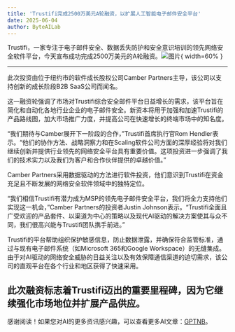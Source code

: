 ```yaml
---
title: 'Trustifi完成2500万美元A轮融资，以扩展人工智能电子邮件安全平台'
date: 2025-06-04
author: ByteAILab
---
```


Trustifi，一家专注于电子邮件安全、数据丢失防护和安全意识培训的领先网络安全软件平台，今天宣布成功完成2500万美元的A轮融资。![图片](https://ai-techpark.com/wp-content/uploads/Trustifi-Raises.jpg){ width=60% }

---
此次投资由位于纽约市的软件成长股权公司Camber Partners主导，该公司以支持创新的成长阶段B2B SaaS公司而闻名。

这一融资轮强调了市场对Trustifi综合安全邮件平台日益增长的需求，该平台旨在简化和自动化各地行业企业的电子邮件安全。新资本将用于加强和加速Trustifi的产品路线图，加大市场推广力度，并提高公司在快速增长的终端市场中的知名度。

“我们期待与Camber展开下一阶段的合作，”Trustifi首席执行官Rom Hendler表示。“他们的协作方法、战略洞察力和在Scaling软件公司方面的深厚经验将对我们继续创新并提供行业领先的网络安全平台具有重要价值。这项投资进一步强调了我们的技术实力以及我们为客户和合作伙伴提供的卓越价值。”

Camber Partners采用数据驱动的方法进行软件投资，他们意识到Trustifi在资金充足且不断发展的网络安全软件领域中的独特定位。

“我们相信Trustifi有潜力成为MSP的领先电子邮件安全平台，我们将全力支持他们实现这一机会，”Camber Partners的投资者Justin Johnson表示。“Trustifi全面且广受欢迎的产品套件、以渠道为中心的策略以及现代AI驱动的解决方案使其与众不同，我们很高兴能与Trustifi团队携手前进。”

Trustifi的平台帮助组织保护敏感信息，防止数据泄露，并确保符合监管标准，通过与现有电子邮件系统（如Microsoft 365和Google Workspace）的无缝集成。由于对AI驱动的网络安全威胁的日益关注以及有效保障通信渠道的迫切需求，该公司的直观平台在各个行业和地区获得了快速采用。

此次融资标志着Trustifi迈出的重要里程碑，因为它继续强化市场地位并扩展产品供应。
---
感谢阅读！如果您对AI的更多资讯感兴趣，可以查看更多AI文章：[GPTNB](https://gptnb.com)。